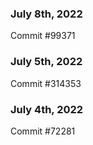 ### July 8th, 2022

Commit #99371

### July 5th, 2022

Commit #314353


### July 4th, 2022

Commit #72281
